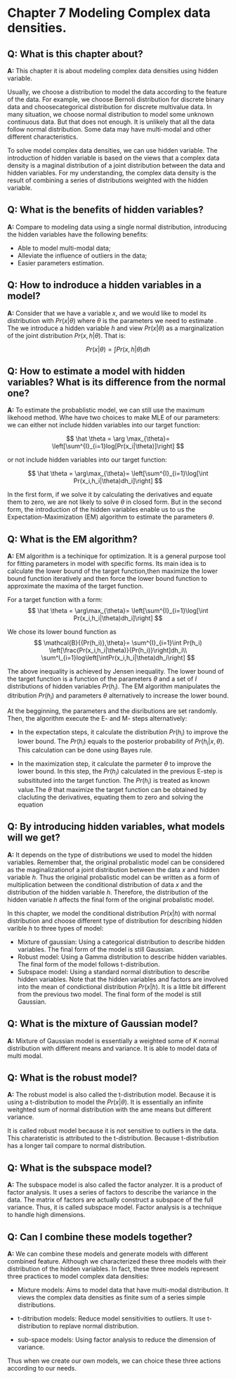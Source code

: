 # Chapter 7 Modeling Complex data densities.

## Q: What is this chapter about?

**A:** This chapter it is about modeling complex data densities using hidden variable. 

Usually, we choose a distribution to model the data according to the feature of the data. For example, we choose Bernoli distribution for discrete binary data and choosecategorical distribution for discrete multivalue data. In many situation, we choose normal distribution to model some unknown continuous data. But that does not enough. It is unlikely that all the data follow normal distribution. Some data may have multi-modal and other different characteristics.

To solve model complex data densities, we can use hidden variable. The introduction of hidden variable is based on the views that a complex data density is a maginal distribution of a joint distribution between the data and hidden variables. For my understanding, the complex data density is the result of combining a series of distributions weighted with the hidden variable. 


## Q: What is the benefits of hidden variables?

**A:** Compare to modeling data using a single normal distribution, introducing the hidden variables have the following benefits:

- Able to model multi-modal data;
- Alleviate the influence of outliers in the data;
- Easier parameters estimation.

## Q: How to indroduce a hidden variables in a model?

**A:** Consider that we have a variable $x$, and we would like to model its distribution with $Pr(x|\theta)$ where $\theta$ is the parameters we need to estimate . The we introduce a hidden variable $h$ and view $Pr(x|\theta)$ as a marginalization of the joint distribution $Pr(x,h|\theta)$. That is:

$$
Pr(x|\theta)= \int Pr(x,h|\theta)dh
$$

## Q: How to estimate a model with hidden variables? What is its difference from the normal one?

**A:** To estimate the probablistic model, we can still use the maximum likehood method. Whe have two choices to make MLE of our parameters: we can either not include hidden variables into our target function:

$$
\hat \theta = \arg \max_{\theta}= \left[\sum^{I}_{i=1}log[Pr(x_i|\theta)]\right]
$$

or not include hidden variables into our target function:

$$
\hat \theta = \arg\max_{\theta}= \left[\sum^{I}_{i=1}\log[\int Pr(x_i,h_i|\theta)dh_i]\right]
$$

In the first form, if we solve it by calculating the derivatives and equate them to zero, we are not likely to solve $\theta$ in closed form. But in the second form, the introduction of the hidden variables enable us to us the Expectation-Maximization (EM) algorithm to estimate the parameters $\theta$.

## Q: What is the EM algorithm?

**A:** EM algorithm is a techinique for optimization. It is a general purpose tool for fitting parameters in model with specific forms. Its main idea is to calculate the lower bound of the target function,then maximize the lower bound function iteratively and then force the lower bound function to approximate the maxima of the target function.

For a target function with a form:
$$
\hat \theta = \arg\max_{\theta}= \left[\sum^{I}_{i=1}\log[\int Pr(x_i,h_i|\theta)dh_i]\right]
$$

We chose its lower bound function as
$$
\mathcal{B}{{Pr(h_i)},\theta}= \sum^{I}_{i=1}\int Pr(h_i) \left[\frac{Pr(x_i,h_i|\theta)}{Pr(h_i)}\right]dh_i\\
\sum^I_{i=1}log\left[\intPr(x_i,h_i|\theta)dh_i\right]
$$

The above inequality is achieved by Jensen inequality. The lower bound of the target function is a function of the parameters $\theta$ and a set of $I$ distributions of hidden variables $Pr(h_i)$. The EM algorithm manipulates the ditribution $Pr(h_i)$ and parameters $\theta$ alternatively to increase the lower bound.

At the begginning, the parameters and the disributions are set randomly. Then, the algorithm execute the E- and M- steps alternatively:

+ In the expectation steps, it calculate the distribution $Pr(h_i)$ to improve the lower bound. The $Pr(h_i)$ equals to the posterior probability of $Pr(h_i|x,\theta)$. This calculation can be done using Bayes rule.

+ In the maximization step, it calculate the parmeter $\theta$ to improve the lower bound. In this step, the $Pr(h_i)$ calculated in the previous E-step is subsitituted into the target function. The $Pr(h_i)$ is treated as known value.The $\theta$ that maximize the target function can be obtained by clacluting the derivatives, equating them to zero and solving the equation
 
## Q: By introducing hidden variables, what models will we get?
**A:** It depends on the type of distributions we used to model the hidden variables. Remember that, the original probalistic model can be considered as the maginalizationof a joint distribution between the data $x$ and hidden variable $h$. Thus the original probalistic model can be written as a form of multiplication between the conditional distribution of data $x$ and the distribution of the hidden variable $h$. Therefore, the distribution of the hidden variable $h$ affects the final form of the original probalistic model.

In this chapter, we model the conditional distribution $Pr(x|h)$ with normal distribution and choose different type of distribution for describing hidden varible $h$ to three types of model:

+ Mixture of gaussian: Using a categorical distribution to describe hidden variables. The final form of the model is still Gaussian.
+ Robust model: Using a Gamma distribution to describe hidden variables. The final form of the model follows t-distribution.
+ Subspace model: Using a standard normal distribution to describe hidden variables. Note that the hidden variables and factors are involved into the mean of condictional distribution $Pr(x|h)$. It is a little bit different from the previous two model. The final form of the model is still Gaussian.


## Q: What is the mixture of Gaussian model?

**A:** Mixture of Gaussian model is essentially a weighted some of $K$ normal distribution with different means and variance. It is able to model data of multi modal.

## Q: What is the robust model?
**A:** The robust model is also called the t-distribution model. Because it is using a t-distribution to model the $Pr(x|\theta)$. It is essentially an infinite weitghted sum of normal distribution with the ame means but different variance. 

It is called robust model because it is not sensitive to outliers in the data. This charateristic is attributed to the t-distribution. Because t-distribution has a longer tail compare to normal distribution.

## Q: What is the subspace model?
**A:** The subspace model is also called the factor analyzer. It is a product of factor analysis. It uses a series of factors to describe the variance in the data. The matrix of factors are actually construct a subspace of the full variance. Thus, it is called subspace model. Factor analysis is a technique to handle high dimensions.

## Q: Can I combine these models together?
**A:** We can combine these models and generate models with different combined feature. Although we characterized these three models with their distribution of the hidden variables. In fact, these three models represent three practices to model complex data densities:

+ Mixture models: Aims to model data that have multi-modal distribution. It views the complex data densities as finite sum of a series simple distributions.

+ t-ditribution models: Reduce model sensitivities to outliers. It use t-distribution to replave normal distribution.

+ sub-space models: Using factor analysis to reduce the dimension of variance.

Thus when we create our own models, we can choice these three actions according to our needs.


